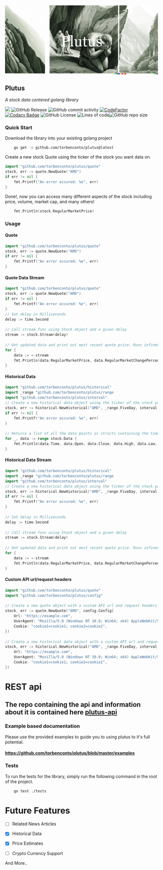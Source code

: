 ![logo](./assets/logo.webp)
## Plutus
*A stock data centered golang library*

![](https://img.shields.io/github/go-mod/go-version/torbenconto/plutus)
![GitHub Release](https://img.shields.io/github/v/release/torbenconto/plutus)
![GitHub commit activity](https://img.shields.io/github/commit-activity/w/torbenconto/plutus)
[![CodeFactor](https://www.codefactor.io/repository/github/torbenconto/plutus/badge)](https://www.codefactor.io/repository/github/torbenconto/plutus)
[![Codacy Badge](https://app.codacy.com/project/badge/Grade/21f74246fdbc49348075a4dbc156abf3)](https://app.codacy.com/gh/torbenconto/plutus/dashboard?utm_source=gh&utm_medium=referral&utm_content=&utm_campaign=Badge_grade)
![GitHub License](https://img.shields.io/github/license/torbenconto/plutus)
![Lines of code](https://img.shields.io/tokei/lines/github/torbenconto/plutus)![GitHub repo size](https://img.shields.io/github/repo-size/torbenconto/plutus)

### Quick Start
Download the library into your existing golang project
```sh
    go get -u github.com/torbenconto/plutus@latest
```

Create a new stock Quote using the ticker of the stock you want data on.
```go
import "github.com/torbenconto/plutus/quote"
stock, err := quote.NewQuote("AMD")
if err != nil {
	fmt.Printf("An error occured: %e", err)
}
```
Done!, now you can access many different aspects of the stock including price, volume, market cap, and many others!
```go
    fmt.Println(stock.RegularMarketPrice)
```

### Usage

#### Quote
```go
import "github.com/torbenconto/plutus/quote"
stock, err := quote.NewQuote("AMD")
if err != nil {
    fmt.Printf("An error occured: %e", err)
}
```
#### Quote Data Stream
```go
import "github.com/torbenconto/plutus/quote"
stock, err := quote.NewQuote("AMD")
if err != nil {
    fmt.Printf("An error occured: %e", err)
}
// Set delay in Milliseconds
delay := time.Second

// Call stream func using Stock object and a given delay
stream := stock.Stream(delay)

// Get updated data and print out most recent quote price. Runs infinently and returns the newest avalible quote data in the form of a plutus.Stock struct
for {
    data := <-stream
    fmt.Println(data.RegularMarketPrice, data.RegularMarketChangePercent)
}
```

#### Historical Data
```go
import "github.com/torbenconto/plutus/historical"
import _range "github.com/torbenconto/plutus/range
import "github.com/torbenconto/plutus/interval"
// Create a new historical data object using the ticker of the stock you want data on as well as the range and interval of the data.
stock, err := historical.NewHistorical("AMD", _range.FiveDay, interval.OneMin)
if err != nil {
    fmt.Printf("An error occured: %e", err)
}

// Returns a list of all the data points as structs containing the time in unix time and the price of the stock at that time.
for _, data := range stock.Data {
    fmt.Println(data.Time, data.Open, data.Close, data.High, data.Low, data.Volume)
}
```

#### Historical Data Stream
```go
import "github.com/torbenconto/plutus/historical"
import _range "github.com/torbenconto/plutus/range
import "github.com/torbenconto/plutus/interval"
// Create a new historical data object using the ticker of the stock you want data on as well as the range and interval of the data.
stock, err := historical.NewHistorical("AMD", _range.FiveDay, interval.OneMin)
if err != nil {
    fmt.Printf("An error occured: %e", err)
}

// Set delay in Milliseconds
delay := time.Second

// Call stream func using Stock object and a given delay
stream := stock.Stream(delay)

// Get updated data and print out most recent quote price. Runs infinently and returns the newest avalible quote data in the form of a plutus.Stock struct
for {
    data := <-stream
    fmt.Println(data.RegularMarketPrice, data.RegularMarketChangePercent)
}
```

#### Custom API url/request headers
```go
import "github.com/torbenconto/plutus/quote"
import "github.com/torbenconto/plutus/config"

// Create a new quote object with a custom API url and request headers
stock, err := quote.NewQuote("AMD", config.Config{
    Url: "https://example.com",
    UserAgent: "Mozilla/5.0 (Windows NT 10.0; Win64; x64) AppleWebKit/537.36 (KHTML, like Gecko) Chrome/58.0.3029.110 Safari/537.3",
	Cookie: "cookie1=cookie1; cookie2=cookie2",
})

// Create a new historical data object with a custom API url and request headers
stock, err := historical.NewHistorical("AMD", _range.FiveDay, interval.OneMin, config.Config{
    Url: "https://example.com",
    UserAgent: "Mozilla/5.0 (Windows NT 10.0; Win64; x64) AppleWebKit/537.36 (KHTML, like Gecko) Chrome/58.0.3029.110 Safari/537.3",
    Cookie: "cookie1=cookie1; cookie2=cookie2",
})
```

# REST api
## The repo containing the api and information about it is contained here [plutus-api](https://github.com/torbenconto/plutus-api)


### Example based documentation
Please use the provided examples to guide you to using plutus to it's full potential.
#### https://github.com/torbenconto/plutus/blob/master/examples

### Tests
To run the tests for the library, simply run the following command in the root of the project.
```sh
    go test ./tests
```

# Future Features
- [ ] Related News Articles
- [x] Historical Data
- [x] Price Estimates
- [ ] Crypto Currency Support


And More..